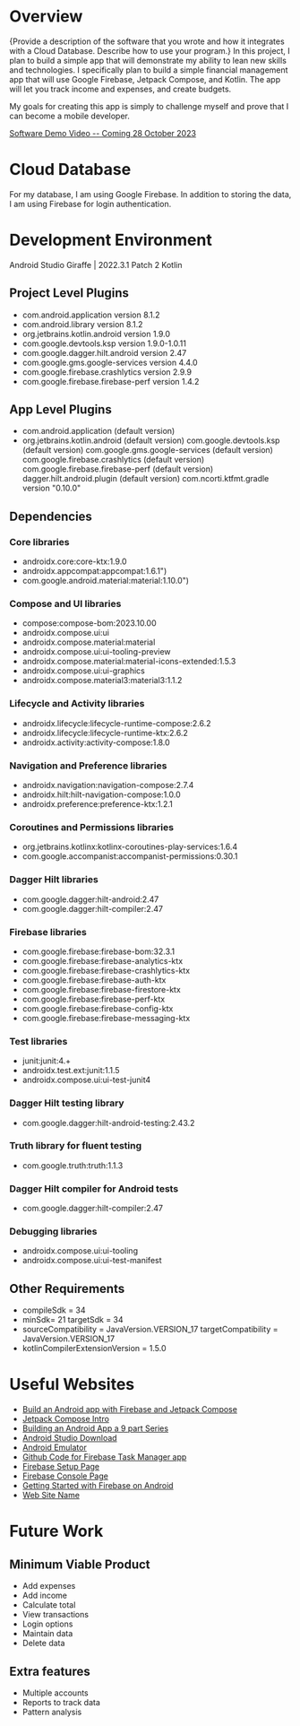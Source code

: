 # Overview

{Provide a description of the software that you wrote and how it integrates with a Cloud Database. Describe how to use your program.}
In this project, I plan to build a simple app that will demonstrate my ability to lean new skills and technologies. I specifically plan to build a simple financial management app that will use Google Firebase, Jetpack Compose, and Kotlin. The app will let you track income and expenses, and create budgets.    

My goals for creating this app is simply to challenge myself and prove that I can become a mobile developer. 


[Software Demo Video -- Coming 28 October 2023](http://youtube.link.goes.here)

# Cloud Database

For my database, I am using Google Firebase. In addition to storing the data, I am using Firebase for login authentication. 

# Development Environment

Android Studio Giraffe | 2022.3.1 Patch 2
Kotlin
## Project Level Plugins
- com.android.application version 8.1.2
- com.android.library version 8.1.2
- org.jetbrains.kotlin.android version 1.9.0
- com.google.devtools.ksp version 1.9.0-1.0.11
- com.google.dagger.hilt.android version 2.47
- com.google.gms.google-services version 4.4.0
- com.google.firebase.crashlytics version 2.9.9
- com.google.firebase.firebase-perf version 1.4.2

## App Level Plugins
- com.android.application (default version)
- org.jetbrains.kotlin.android (default version)
  com.google.devtools.ksp (default version)
  com.google.gms.google-services (default version)
  com.google.firebase.crashlytics (default version)
  com.google.firebase.firebase-perf (default version)
  dagger.hilt.android.plugin (default version)
  com.ncorti.ktfmt.gradle version "0.10.0"

## Dependencies
### Core libraries
- androidx.core:core-ktx:1.9.0
- androidx.appcompat:appcompat:1.6.1")
- com.google.android.material:material:1.10.0")

### Compose and UI libraries
- compose:compose-bom:2023.10.00
- androidx.compose.ui:ui
- androidx.compose.material:material
- androidx.compose.ui:ui-tooling-preview
- androidx.compose.material:material-icons-extended:1.5.3
- androidx.compose.ui:ui-graphics
- androidx.compose.material3:material3:1.1.2

### Lifecycle and Activity libraries
- androidx.lifecycle:lifecycle-runtime-compose:2.6.2
- androidx.lifecycle:lifecycle-runtime-ktx:2.6.2
- androidx.activity:activity-compose:1.8.0

### Navigation and Preference libraries
- androidx.navigation:navigation-compose:2.7.4
- androidx.hilt:hilt-navigation-compose:1.0.0
- androidx.preference:preference-ktx:1.2.1

### Coroutines and Permissions libraries
- org.jetbrains.kotlinx:kotlinx-coroutines-play-services:1.6.4
- com.google.accompanist:accompanist-permissions:0.30.1

### Dagger Hilt libraries
- com.google.dagger:hilt-android:2.47
- com.google.dagger:hilt-compiler:2.47

### Firebase libraries
- com.google.firebase:firebase-bom:32.3.1
- com.google.firebase:firebase-analytics-ktx
- com.google.firebase:firebase-crashlytics-ktx
- com.google.firebase:firebase-auth-ktx
- com.google.firebase:firebase-firestore-ktx
- com.google.firebase:firebase-perf-ktx
- com.google.firebase:firebase-config-ktx
- com.google.firebase:firebase-messaging-ktx

### Test libraries
- junit:junit:4.+
- androidx.test.ext:junit:1.1.5
- androidx.compose.ui:ui-test-junit4

### Dagger Hilt testing library
- com.google.dagger:hilt-android-testing:2.43.2

### Truth library for fluent testing
- com.google.truth:truth:1.1.3

### Dagger Hilt compiler for Android tests
- com.google.dagger:hilt-compiler:2.47

### Debugging libraries
- androidx.compose.ui:ui-tooling
- androidx.compose.ui:ui-test-manifest

## Other Requirements
- compileSdk = 34
- minSdk= 21
  targetSdk = 34
- sourceCompatibility = JavaVersion.VERSION_17
  targetCompatibility = JavaVersion.VERSION_17
-  kotlinCompilerExtensionVersion = 1.5.0

# Useful Websites

- [Build an Android app with Firebase and Jetpack Compose](https://firebase.google.com/codelabs/build-android-app-with-firebase-compose?hl=en#0)
- [Jetpack Compose Intro](https://developer.android.com/jetpack/compose)
- [Building an Android App a 9 part Series](https://firebase.blog/posts/2022/04/building-an-app-android-jetpack-compose-firebase)
- [Android Studio Download](https://developer.android.com/studio)
- [Android Emulator](https://developer.android.com/studio/run/emulator#install)
- [Github Code for Firebase Task Manager app](https://github.com/FirebaseExtended/make-it-so-android.git)
- [Firebase Setup Page](https://firebase.google.com/)
- [Firebase Console Page](https://console.firebase.google.com/)
- [Getting Started with Firebase on Android](https://www.youtube.com/watch?v=jbHfJpoOzkI&t=195s)
- [Web Site Name](http://url.link.goes.here)

# Future Work
## Minimum Viable Product

- Add expenses
- Add income
- Calculate total
- View transactions
- Login options
- Maintain data
- Delete data

## Extra features
- Multiple accounts
- Reports to track data
- Pattern analysis